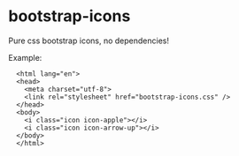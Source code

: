 # **bootstrap-icons**

Pure css bootstrap icons, no dependencies!

Example:

```
  <html lang="en">
  <head>
    <meta charset="utf-8">
    <link rel="stylesheet" href="bootstrap-icons.css" />
  </head>
  <body>
    <i class="icon icon-apple"></i>
    <i class="icon icon-arrow-up"></i>
  </body>
  </html>
  ```
  
<link rel="stylesheet" href="bootstrap-icons.css" />
<style>.icons{font-size: 2rem;}</style>
<div class="icons">
  <i class="icon icon-123"></i>      
  <i class="icon icon-activity"></i>      
  <i class="icon icon-alarm-fill"></i>      
  <i class="icon icon-alarm"></i>      
  <i class="icon icon-align-bottom"></i>      
  <i class="icon icon-align-center"></i>      
  <i class="icon icon-align-end"></i>      
  <i class="icon icon-align-middle"></i>      
  <i class="icon icon-align-start"></i>      
  <i class="icon icon-align-top"></i>      
  <i class="icon icon-alt"></i>      
  <i class="icon icon-app-indicator"></i>      
  <i class="icon icon-app"></i>      
  <i class="icon icon-apple"></i>      
  <i class="icon icon-archive-fill"></i>      
  <i class="icon icon-archive"></i>      
  <i class="icon icon-arrow-90deg-down"></i>      
  <i class="icon icon-arrow-90deg-left"></i>      
  <i class="icon icon-arrow-90deg-right"></i>      
  <i class="icon icon-arrow-90deg-up"></i>      
  <i class="icon icon-arrow-bar-down"></i>      
  <i class="icon icon-arrow-bar-left"></i>      
  <i class="icon icon-arrow-bar-right"></i>      
  <i class="icon icon-arrow-bar-up"></i>      
  <i class="icon icon-arrow-clockwise"></i>      
  <i class="icon icon-arrow-counterclockwise"></i>      
  <i class="icon icon-arrow-down-circle-fill"></i>      
  <i class="icon icon-arrow-down-circle"></i>      
  <i class="icon icon-arrow-down-left-circle-fill"></i>      
  <i class="icon icon-arrow-down-left-circle"></i>      
  <i class="icon icon-arrow-down-left-square-fill"></i>      
  <i class="icon icon-arrow-down-left-square"></i>      
  <i class="icon icon-arrow-down-left"></i>      
  <i class="icon icon-arrow-down-right-circle-fill"></i>      
  <i class="icon icon-arrow-down-right-circle"></i>      
  <i class="icon icon-arrow-down-right-square-fill"></i>      
  <i class="icon icon-arrow-down-right-square"></i>      
  <i class="icon icon-arrow-down-right"></i>      
  <i class="icon icon-arrow-down-short"></i>      
  <i class="icon icon-arrow-down-square-fill"></i>      
  <i class="icon icon-arrow-down-square"></i>      
  <i class="icon icon-arrow-down-up"></i>      
  <i class="icon icon-arrow-down"></i>      
  <i class="icon icon-arrow-left-circle-fill"></i>      
  <i class="icon icon-arrow-left-circle"></i>      
  <i class="icon icon-arrow-left-right"></i>      
  <i class="icon icon-arrow-left-short"></i>      
  <i class="icon icon-arrow-left-square-fill"></i>      
  <i class="icon icon-arrow-left-square"></i>      
  <i class="icon icon-arrow-left"></i>      
  <i class="icon icon-arrow-repeat"></i>      
  <i class="icon icon-arrow-return-left"></i>      
  <i class="icon icon-arrow-return-right"></i>      
  <i class="icon icon-arrow-right-circle-fill"></i>      
  <i class="icon icon-arrow-right-circle"></i>      
  <i class="icon icon-arrow-right-short"></i>      
  <i class="icon icon-arrow-right-square-fill"></i>      
  <i class="icon icon-arrow-right-square"></i>      
  <i class="icon icon-arrow-right"></i>      
  <i class="icon icon-arrow-through-heart-fill"></i>      
  <i class="icon icon-arrow-through-heart"></i>      
  <i class="icon icon-arrow-up-circle-fill"></i>      
  <i class="icon icon-arrow-up-circle"></i>      
  <i class="icon icon-arrow-up-left-circle-fill"></i>      
  <i class="icon icon-arrow-up-left-circle"></i>      
  <i class="icon icon-arrow-up-left-square-fill"></i>      
  <i class="icon icon-arrow-up-left-square"></i>      
  <i class="icon icon-arrow-up-left"></i>      
  <i class="icon icon-arrow-up-right-circle-fill"></i>      
  <i class="icon icon-arrow-up-right-circle"></i>      
  <i class="icon icon-arrow-up-right-square-fill"></i>      
  <i class="icon icon-arrow-up-right-square"></i>      
  <i class="icon icon-arrow-up-right"></i>      
  <i class="icon icon-arrow-up-short"></i>      
  <i class="icon icon-arrow-up-square-fill"></i>      
  <i class="icon icon-arrow-up-square"></i>      
  <i class="icon icon-arrow-up"></i>      
  <i class="icon icon-arrows-angle-contract"></i>      
  <i class="icon icon-arrows-angle-expand"></i>      
  <i class="icon icon-arrows-collapse"></i>      
  <i class="icon icon-arrows-expand"></i>      
  <i class="icon icon-arrows-fullscreen"></i>      
  <i class="icon icon-arrows-move"></i>      
  <i class="icon icon-aspect-ratio-fill"></i>      
  <i class="icon icon-aspect-ratio"></i>      
  <i class="icon icon-asterisk"></i>      
  <i class="icon icon-at"></i>      
  <i class="icon icon-award-fill"></i>      
  <i class="icon icon-award"></i>      
  <i class="icon icon-back"></i>      
  <i class="icon icon-backspace-fill"></i>      
  <i class="icon icon-backspace-reverse-fill"></i>      
  <i class="icon icon-backspace-reverse"></i>      
  <i class="icon icon-backspace"></i>      
  <i class="icon icon-badge-3d-fill"></i>      
  <i class="icon icon-badge-3d"></i>      
  <i class="icon icon-badge-4k-fill"></i>      
  <i class="icon icon-badge-4k"></i>      
  <i class="icon icon-badge-8k-fill"></i>      
  <i class="icon icon-badge-8k"></i>      
  <i class="icon icon-badge-ad-fill"></i>      
  <i class="icon icon-badge-ad"></i>      
  <i class="icon icon-badge-ar-fill"></i>      
  <i class="icon icon-badge-ar"></i>      
  <i class="icon icon-badge-cc-fill"></i>      
  <i class="icon icon-badge-cc"></i>      
  <i class="icon icon-badge-hd-fill"></i>      
  <i class="icon icon-badge-hd"></i>      
  <i class="icon icon-badge-sd-fill"></i>      
  <i class="icon icon-badge-sd"></i>      
  <i class="icon icon-badge-tm-fill"></i>      
  <i class="icon icon-badge-tm"></i>      
  <i class="icon icon-badge-vo-fill"></i>      
  <i class="icon icon-badge-vo"></i>      
  <i class="icon icon-badge-vr-fill"></i>      
  <i class="icon icon-badge-vr"></i>      
  <i class="icon icon-badge-wc-fill"></i>      
  <i class="icon icon-badge-wc"></i>      
  <i class="icon icon-bag-check-fill"></i>      
  <i class="icon icon-bag-check"></i>      
  <i class="icon icon-bag-dash-fill"></i>      
  <i class="icon icon-bag-dash"></i>      
  <i class="icon icon-bag-fill"></i>      
  <i class="icon icon-bag-heart-fill"></i>      
  <i class="icon icon-bag-heart"></i>      
  <i class="icon icon-bag-plus-fill"></i>      
  <i class="icon icon-bag-plus"></i>      
  <i class="icon icon-bag-x-fill"></i>      
  <i class="icon icon-bag-x"></i>      
  <i class="icon icon-bag"></i>      
  <i class="icon icon-balloon-fill"></i>      
  <i class="icon icon-balloon-heart-fill"></i>      
  <i class="icon icon-balloon-heart"></i>      
  <i class="icon icon-balloon"></i>      
  <i class="icon icon-bandaid-fill"></i>      
  <i class="icon icon-bandaid"></i>      
  <i class="icon icon-bank"></i>      
  <i class="icon icon-bank2"></i>      
  <i class="icon icon-bar-chart-fill"></i>      
  <i class="icon icon-bar-chart-line-fill"></i>      
  <i class="icon icon-bar-chart-line"></i>      
  <i class="icon icon-bar-chart-steps"></i>      
  <i class="icon icon-bar-chart"></i>      
  <i class="icon icon-basket-fill"></i>      
  <i class="icon icon-basket"></i>      
  <i class="icon icon-basket2-fill"></i>      
  <i class="icon icon-basket2"></i>      
  <i class="icon icon-basket3-fill"></i>      
  <i class="icon icon-basket3"></i>      
  <i class="icon icon-battery-charging"></i>      
  <i class="icon icon-battery-full"></i>      
  <i class="icon icon-battery-half"></i>      
  <i class="icon icon-battery"></i>      
  <i class="icon icon-behance"></i>      
  <i class="icon icon-bell-fill"></i>      
  <i class="icon icon-bell-slash-fill"></i>      
  <i class="icon icon-bell-slash"></i>      
  <i class="icon icon-bell"></i>      
  <i class="icon icon-bezier"></i>      
  <i class="icon icon-bezier2"></i>      
  <i class="icon icon-bicycle"></i>      
  <i class="icon icon-binoculars-fill"></i>      
  <i class="icon icon-binoculars"></i>      
  <i class="icon icon-blockquote-left"></i>      
  <i class="icon icon-blockquote-right"></i>      
  <i class="icon icon-bluetooth"></i>      
  <i class="icon icon-body-text"></i>      
  <i class="icon icon-book-fill"></i>      
  <i class="icon icon-book-half"></i>      
  <i class="icon icon-book"></i>      
  <i class="icon icon-bookmark-check-fill"></i>      
  <i class="icon icon-bookmark-check"></i>      
  <i class="icon icon-bookmark-dash-fill"></i>      
  <i class="icon icon-bookmark-dash"></i>      
  <i class="icon icon-bookmark-fill"></i>      
  <i class="icon icon-bookmark-heart-fill"></i>      
  <i class="icon icon-bookmark-heart"></i>      
  <i class="icon icon-bookmark-plus-fill"></i>      
  <i class="icon icon-bookmark-plus"></i>      
  <i class="icon icon-bookmark-star-fill"></i>      
  <i class="icon icon-bookmark-star"></i>      
  <i class="icon icon-bookmark-x-fill"></i>      
  <i class="icon icon-bookmark-x"></i>      
  <i class="icon icon-bookmark"></i>      
  <i class="icon icon-bookmarks-fill"></i>      
  <i class="icon icon-bookmarks"></i>      
  <i class="icon icon-bookshelf"></i>      
  <i class="icon icon-boombox-fill"></i>      
  <i class="icon icon-boombox"></i>      
  <i class="icon icon-bootstrap-fill"></i>      
  <i class="icon icon-bootstrap-reboot"></i>      
  <i class="icon icon-bootstrap"></i>      
  <i class="icon icon-border-all"></i>      
  <i class="icon icon-border-bottom"></i>      
  <i class="icon icon-border-center"></i>      
  <i class="icon icon-border-inner"></i>      
  <i class="icon icon-border-left"></i>      
  <i class="icon icon-border-middle"></i>      
  <i class="icon icon-border-outer"></i>      
  <i class="icon icon-border-right"></i>      
  <i class="icon icon-border-style"></i>      
  <i class="icon icon-border-top"></i>      
  <i class="icon icon-border-width"></i>      
  <i class="icon icon-border"></i>      
  <i class="icon icon-bounding-box-circles"></i>      
  <i class="icon icon-bounding-box"></i>      
  <i class="icon icon-box-arrow-down-left"></i>      
  <i class="icon icon-box-arrow-down-right"></i>      
  <i class="icon icon-box-arrow-down"></i>      
  <i class="icon icon-box-arrow-in-down-left"></i>      
  <i class="icon icon-box-arrow-in-down-right"></i>      
  <i class="icon icon-box-arrow-in-down"></i>      
  <i class="icon icon-box-arrow-in-left"></i>      
  <i class="icon icon-box-arrow-in-right"></i>      
  <i class="icon icon-box-arrow-in-up-left"></i>      
  <i class="icon icon-box-arrow-in-up-right"></i>      
  <i class="icon icon-box-arrow-in-up"></i>      
  <i class="icon icon-box-arrow-left"></i>      
  <i class="icon icon-box-arrow-right"></i>      
  <i class="icon icon-box-arrow-up-left"></i>      
  <i class="icon icon-box-arrow-up-right"></i>      
  <i class="icon icon-box-arrow-up"></i>      
  <i class="icon icon-box-seam"></i>      
  <i class="icon icon-box"></i>      
  <i class="icon icon-box2-fill"></i>      
  <i class="icon icon-box2-heart-fill"></i>      
  <i class="icon icon-box2-heart"></i>      
  <i class="icon icon-box2"></i>      
  <i class="icon icon-boxes"></i>      
  <i class="icon icon-braces-asterisk"></i>      
  <i class="icon icon-braces"></i>      
  <i class="icon icon-bricks"></i>      
  <i class="icon icon-briefcase-fill"></i>      
  <i class="icon icon-briefcase"></i>      
  <i class="icon icon-brightness-alt-high-fill"></i>      
  <i class="icon icon-brightness-alt-high"></i>      
  <i class="icon icon-brightness-alt-low-fill"></i>      
  <i class="icon icon-brightness-alt-low"></i>      
  <i class="icon icon-brightness-high-fill"></i>      
  <i class="icon icon-brightness-high"></i>      
  <i class="icon icon-brightness-low-fill"></i>      
  <i class="icon icon-brightness-low"></i>      
  <i class="icon icon-broadcast-pin"></i>      
  <i class="icon icon-broadcast"></i>      
  <i class="icon icon-brush-fill"></i>      
  <i class="icon icon-brush"></i>      
  <i class="icon icon-bucket-fill"></i>      
  <i class="icon icon-bucket"></i>      
  <i class="icon icon-bug-fill"></i>      
  <i class="icon icon-bug"></i>      
  <i class="icon icon-building"></i>      
  <i class="icon icon-bullseye"></i>      
  <i class="icon icon-calculator-fill"></i>      
  <i class="icon icon-calculator"></i>      
  <i class="icon icon-calendar-check-fill"></i>      
  <i class="icon icon-calendar-check"></i>      
  <i class="icon icon-calendar-date-fill"></i>      
  <i class="icon icon-calendar-date"></i>      
  <i class="icon icon-calendar-day-fill"></i>      
  <i class="icon icon-calendar-day"></i>      
  <i class="icon icon-calendar-event-fill"></i>      
  <i class="icon icon-calendar-event"></i>      
  <i class="icon icon-calendar-fill"></i>      
  <i class="icon icon-calendar-heart-fill"></i>      
  <i class="icon icon-calendar-heart"></i>      
  <i class="icon icon-calendar-minus-fill"></i>      
  <i class="icon icon-calendar-minus"></i>      
  <i class="icon icon-calendar-month-fill"></i>      
  <i class="icon icon-calendar-month"></i>      
  <i class="icon icon-calendar-plus-fill"></i>      
  <i class="icon icon-calendar-plus"></i>      
  <i class="icon icon-calendar-range-fill"></i>      
  <i class="icon icon-calendar-range"></i>      
  <i class="icon icon-calendar-week-fill"></i>      
  <i class="icon icon-calendar-week"></i>      
  <i class="icon icon-calendar-x-fill"></i>      
  <i class="icon icon-calendar-x"></i>      
  <i class="icon icon-calendar"></i>      
  <i class="icon icon-calendar2-check-fill"></i>      
  <i class="icon icon-calendar2-check"></i>      
  <i class="icon icon-calendar2-date-fill"></i>      
  <i class="icon icon-calendar2-date"></i>      
  <i class="icon icon-calendar2-day-fill"></i>      
  <i class="icon icon-calendar2-day"></i>      
  <i class="icon icon-calendar2-event-fill"></i>      
  <i class="icon icon-calendar2-event"></i>      
  <i class="icon icon-calendar2-fill"></i>      
  <i class="icon icon-calendar2-heart-fill"></i>      
  <i class="icon icon-calendar2-heart"></i>      
  <i class="icon icon-calendar2-minus-fill"></i>      
  <i class="icon icon-calendar2-minus"></i>      
  <i class="icon icon-calendar2-month-fill"></i>      
  <i class="icon icon-calendar2-month"></i>      
  <i class="icon icon-calendar2-plus-fill"></i>      
  <i class="icon icon-calendar2-plus"></i>      
  <i class="icon icon-calendar2-range-fill"></i>      
  <i class="icon icon-calendar2-range"></i>      
  <i class="icon icon-calendar2-week-fill"></i>      
  <i class="icon icon-calendar2-week"></i>      
  <i class="icon icon-calendar2-x-fill"></i>      
  <i class="icon icon-calendar2-x"></i>      
  <i class="icon icon-calendar2"></i>      
  <i class="icon icon-calendar3-event-fill"></i>      
  <i class="icon icon-calendar3-event"></i>      
  <i class="icon icon-calendar3-fill"></i>      
  <i class="icon icon-calendar3-range-fill"></i>      
  <i class="icon icon-calendar3-range"></i>      
  <i class="icon icon-calendar3-week-fill"></i>      
  <i class="icon icon-calendar3-week"></i>      
  <i class="icon icon-calendar3"></i>      
  <i class="icon icon-calendar4-event"></i>      
  <i class="icon icon-calendar4-range"></i>      
  <i class="icon icon-calendar4-week"></i>      
  <i class="icon icon-calendar4"></i>      
  <i class="icon icon-camera-fill"></i>      
  <i class="icon icon-camera-reels-fill"></i>      
  <i class="icon icon-camera-reels"></i>      
  <i class="icon icon-camera-video-fill"></i>      
  <i class="icon icon-camera-video-off-fill"></i>      
  <i class="icon icon-camera-video-off"></i>      
  <i class="icon icon-camera-video"></i>      
  <i class="icon icon-camera"></i>      
  <i class="icon icon-camera2"></i>      
  <i class="icon icon-capslock-fill"></i>      
  <i class="icon icon-capslock"></i>      
  <i class="icon icon-card-checklist"></i>      
  <i class="icon icon-card-heading"></i>      
  <i class="icon icon-card-image"></i>      
  <i class="icon icon-card-list"></i>      
  <i class="icon icon-card-text"></i>      
  <i class="icon icon-caret-down-fill"></i>      
  <i class="icon icon-caret-down-square-fill"></i>      
  <i class="icon icon-caret-down-square"></i>      
  <i class="icon icon-caret-down"></i>      
  <i class="icon icon-caret-left-fill"></i>      
  <i class="icon icon-caret-left-square-fill"></i>      
  <i class="icon icon-caret-left-square"></i>      
  <i class="icon icon-caret-left"></i>      
  <i class="icon icon-caret-right-fill"></i>      
  <i class="icon icon-caret-right-square-fill"></i>      
  <i class="icon icon-caret-right-square"></i>      
  <i class="icon icon-caret-right"></i>      
  <i class="icon icon-caret-up-fill"></i>      
  <i class="icon icon-caret-up-square-fill"></i>      
  <i class="icon icon-caret-up-square"></i>      
  <i class="icon icon-caret-up"></i>      
  <i class="icon icon-cart-check-fill"></i>      
  <i class="icon icon-cart-check"></i>      
  <i class="icon icon-cart-dash-fill"></i>      
  <i class="icon icon-cart-dash"></i>      
  <i class="icon icon-cart-fill"></i>      
  <i class="icon icon-cart-plus-fill"></i>      
  <i class="icon icon-cart-plus"></i>      
  <i class="icon icon-cart-x-fill"></i>      
  <i class="icon icon-cart-x"></i>      
  <i class="icon icon-cart"></i>      
  <i class="icon icon-cart2"></i>      
  <i class="icon icon-cart3"></i>      
  <i class="icon icon-cart4"></i>      
  <i class="icon icon-cash-coin"></i>      
  <i class="icon icon-cash-stack"></i>      
  <i class="icon icon-cash"></i>      
  <i class="icon icon-cast"></i>      
  <i class="icon icon-chat-dots-fill"></i>      
  <i class="icon icon-chat-dots"></i>      
  <i class="icon icon-chat-fill"></i>      
  <i class="icon icon-chat-heart-fill"></i>      
  <i class="icon icon-chat-heart"></i>      
  <i class="icon icon-chat-left-dots-fill"></i>      
  <i class="icon icon-chat-left-dots"></i>      
  <i class="icon icon-chat-left-fill"></i>      
  <i class="icon icon-chat-left-heart-fill"></i>      
  <i class="icon icon-chat-left-heart"></i>      
  <i class="icon icon-chat-left-quote-fill"></i>      
  <i class="icon icon-chat-left-quote"></i>      
  <i class="icon icon-chat-left-text-fill"></i>      
  <i class="icon icon-chat-left-text"></i>      
  <i class="icon icon-chat-left"></i>      
  <i class="icon icon-chat-quote-fill"></i>      
  <i class="icon icon-chat-quote"></i>      
  <i class="icon icon-chat-right-dots-fill"></i>      
  <i class="icon icon-chat-right-dots"></i>      
  <i class="icon icon-chat-right-fill"></i>      
  <i class="icon icon-chat-right-heart-fill"></i>      
  <i class="icon icon-chat-right-heart"></i>      
  <i class="icon icon-chat-right-quote-fill"></i>      
  <i class="icon icon-chat-right-quote"></i>      
  <i class="icon icon-chat-right-text-fill"></i>      
  <i class="icon icon-chat-right-text"></i>      
  <i class="icon icon-chat-right"></i>      
  <i class="icon icon-chat-square-dots-fill"></i>      
  <i class="icon icon-chat-square-dots"></i>      
  <i class="icon icon-chat-square-fill"></i>      
  <i class="icon icon-chat-square-heart-fill"></i>      
  <i class="icon icon-chat-square-heart"></i>      
  <i class="icon icon-chat-square-quote-fill"></i>      
  <i class="icon icon-chat-square-quote"></i>      
  <i class="icon icon-chat-square-text-fill"></i>      
  <i class="icon icon-chat-square-text"></i>      
  <i class="icon icon-chat-square"></i>      
  <i class="icon icon-chat-text-fill"></i>      
  <i class="icon icon-chat-text"></i>      
  <i class="icon icon-chat"></i>      
  <i class="icon icon-check-all"></i>      
  <i class="icon icon-check-circle-fill"></i>      
  <i class="icon icon-check-circle"></i>      
  <i class="icon icon-check-lg"></i>      
  <i class="icon icon-check-square-fill"></i>      
  <i class="icon icon-check-square"></i>      
  <i class="icon icon-check"></i>      
  <i class="icon icon-check2-all"></i>      
  <i class="icon icon-check2-circle"></i>      
  <i class="icon icon-check2-square"></i>      
  <i class="icon icon-check2"></i>      
  <i class="icon icon-chevron-bar-contract"></i>      
  <i class="icon icon-chevron-bar-down"></i>      
  <i class="icon icon-chevron-bar-expand"></i>      
  <i class="icon icon-chevron-bar-left"></i>      
  <i class="icon icon-chevron-bar-right"></i>      
  <i class="icon icon-chevron-bar-up"></i>      
  <i class="icon icon-chevron-compact-down"></i>      
  <i class="icon icon-chevron-compact-left"></i>      
  <i class="icon icon-chevron-compact-right"></i>      
  <i class="icon icon-chevron-compact-up"></i>      
  <i class="icon icon-chevron-contract"></i>      
  <i class="icon icon-chevron-double-down"></i>      
  <i class="icon icon-chevron-double-left"></i>      
  <i class="icon icon-chevron-double-right"></i>      
  <i class="icon icon-chevron-double-up"></i>      
  <i class="icon icon-chevron-down"></i>      
  <i class="icon icon-chevron-expand"></i>      
  <i class="icon icon-chevron-left"></i>      
  <i class="icon icon-chevron-right"></i>      
  <i class="icon icon-chevron-up"></i>      
  <i class="icon icon-circle-fill"></i>      
  <i class="icon icon-circle-half"></i>      
  <i class="icon icon-circle-square"></i>      
  <i class="icon icon-circle"></i>      
  <i class="icon icon-clipboard-check-fill"></i>      
  <i class="icon icon-clipboard-check"></i>      
  <i class="icon icon-clipboard-data-fill"></i>      
  <i class="icon icon-clipboard-data"></i>      
  <i class="icon icon-clipboard-fill"></i>      
  <i class="icon icon-clipboard-heart-fill"></i>      
  <i class="icon icon-clipboard-heart"></i>      
  <i class="icon icon-clipboard-minus-fill"></i>      
  <i class="icon icon-clipboard-minus"></i>      
  <i class="icon icon-clipboard-plus-fill"></i>      
  <i class="icon icon-clipboard-plus"></i>      
  <i class="icon icon-clipboard-pulse"></i>      
  <i class="icon icon-clipboard-x-fill"></i>      
  <i class="icon icon-clipboard-x"></i>      
  <i class="icon icon-clipboard"></i>      
  <i class="icon icon-clipboard2-check-fill"></i>      
  <i class="icon icon-clipboard2-check"></i>      
  <i class="icon icon-clipboard2-data-fill"></i>      
  <i class="icon icon-clipboard2-data"></i>      
  <i class="icon icon-clipboard2-fill"></i>      
  <i class="icon icon-clipboard2-heart-fill"></i>      
  <i class="icon icon-clipboard2-heart"></i>      
  <i class="icon icon-clipboard2-minus-fill"></i>      
  <i class="icon icon-clipboard2-minus"></i>      
  <i class="icon icon-clipboard2-plus-fill"></i>      
  <i class="icon icon-clipboard2-plus"></i>      
  <i class="icon icon-clipboard2-pulse-fill"></i>      
  <i class="icon icon-clipboard2-pulse"></i>      
  <i class="icon icon-clipboard2-x-fill"></i>      
  <i class="icon icon-clipboard2-x"></i>      
  <i class="icon icon-clipboard2"></i>      
  <i class="icon icon-clock-fill"></i>      
  <i class="icon icon-clock-history"></i>      
  <i class="icon icon-clock"></i>      
  <i class="icon icon-cloud-arrow-down-fill"></i>      
  <i class="icon icon-cloud-arrow-down"></i>      
  <i class="icon icon-cloud-arrow-up-fill"></i>      
  <i class="icon icon-cloud-arrow-up"></i>      
  <i class="icon icon-cloud-check-fill"></i>      
  <i class="icon icon-cloud-check"></i>      
  <i class="icon icon-cloud-download-fill"></i>      
  <i class="icon icon-cloud-download"></i>      
  <i class="icon icon-cloud-drizzle-fill"></i>      
  <i class="icon icon-cloud-drizzle"></i>      
  <i class="icon icon-cloud-fill"></i>      
  <i class="icon icon-cloud-fog-fill"></i>      
  <i class="icon icon-cloud-fog"></i>      
  <i class="icon icon-cloud-fog2-fill"></i>      
  <i class="icon icon-cloud-fog2"></i>      
  <i class="icon icon-cloud-hail-fill"></i>      
  <i class="icon icon-cloud-hail"></i>      
  <i class="icon icon-cloud-haze-fill"></i>      
  <i class="icon icon-cloud-haze"></i>      
  <i class="icon icon-cloud-haze2-fill"></i>      
  <i class="icon icon-cloud-haze2"></i>      
  <i class="icon icon-cloud-lightning-fill"></i>      
  <i class="icon icon-cloud-lightning-rain-fill"></i>      
  <i class="icon icon-cloud-lightning-rain"></i>      
  <i class="icon icon-cloud-lightning"></i>      
  <i class="icon icon-cloud-minus-fill"></i>      
  <i class="icon icon-cloud-minus"></i>      
  <i class="icon icon-cloud-moon-fill"></i>      
  <i class="icon icon-cloud-moon"></i>      
  <i class="icon icon-cloud-plus-fill"></i>      
  <i class="icon icon-cloud-plus"></i>      
  <i class="icon icon-cloud-rain-fill"></i>      
  <i class="icon icon-cloud-rain-heavy-fill"></i>      
  <i class="icon icon-cloud-rain-heavy"></i>      
  <i class="icon icon-cloud-rain"></i>      
  <i class="icon icon-cloud-slash-fill"></i>      
  <i class="icon icon-cloud-slash"></i>      
  <i class="icon icon-cloud-sleet-fill"></i>      
  <i class="icon icon-cloud-sleet"></i>      
  <i class="icon icon-cloud-snow-fill"></i>      
  <i class="icon icon-cloud-snow"></i>      
  <i class="icon icon-cloud-sun-fill"></i>      
  <i class="icon icon-cloud-sun"></i>      
  <i class="icon icon-cloud-upload-fill"></i>      
  <i class="icon icon-cloud-upload"></i>      
  <i class="icon icon-cloud"></i>      
  <i class="icon icon-clouds-fill"></i>      
  <i class="icon icon-clouds"></i>      
  <i class="icon icon-cloudy-fill"></i>      
  <i class="icon icon-cloudy"></i>      
  <i class="icon icon-code-slash"></i>      
  <i class="icon icon-code-square"></i>      
  <i class="icon icon-code"></i>      
  <i class="icon icon-coin"></i>      
  <i class="icon icon-collection-fill"></i>      
  <i class="icon icon-collection-play-fill"></i>      
  <i class="icon icon-collection-play"></i>      
  <i class="icon icon-collection"></i>      
  <i class="icon icon-columns-gap"></i>      
  <i class="icon icon-columns"></i>      
  <i class="icon icon-command"></i>      
  <i class="icon icon-compass-fill"></i>      
  <i class="icon icon-compass"></i>      
  <i class="icon icon-cone-striped"></i>      
  <i class="icon icon-cone"></i>      
  <i class="icon icon-controller"></i>      
  <i class="icon icon-cpu-fill"></i>      
  <i class="icon icon-cpu"></i>      
  <i class="icon icon-credit-card-2-back-fill"></i>      
  <i class="icon icon-credit-card-2-back"></i>      
  <i class="icon icon-credit-card-2-front-fill"></i>      
  <i class="icon icon-credit-card-2-front"></i>      
  <i class="icon icon-credit-card-fill"></i>      
  <i class="icon icon-credit-card"></i>      
  <i class="icon icon-crop"></i>      
  <i class="icon icon-cup-fill"></i>      
  <i class="icon icon-cup-straw"></i>      
  <i class="icon icon-cup"></i>      
  <i class="icon icon-currency-bitcoin"></i>      
  <i class="icon icon-currency-dollar"></i>      
  <i class="icon icon-currency-euro"></i>      
  <i class="icon icon-currency-exchange"></i>      
  <i class="icon icon-currency-pound"></i>      
  <i class="icon icon-currency-yen"></i>      
  <i class="icon icon-cursor-fill"></i>      
  <i class="icon icon-cursor-text"></i>      
  <i class="icon icon-cursor"></i>      
  <i class="icon icon-dash-circle-dotted"></i>      
  <i class="icon icon-dash-circle-fill"></i>      
  <i class="icon icon-dash-circle"></i>      
  <i class="icon icon-dash-lg"></i>      
  <i class="icon icon-dash-square-dotted"></i>      
  <i class="icon icon-dash-square-fill"></i>      
  <i class="icon icon-dash-square"></i>      
  <i class="icon icon-dash"></i>      
  <i class="icon icon-device-hdd-fill"></i>      
  <i class="icon icon-device-hdd"></i>      
  <i class="icon icon-device-ssd-fill"></i>      
  <i class="icon icon-device-ssd"></i>      
  <i class="icon icon-diagram-2-fill"></i>      
  <i class="icon icon-diagram-2"></i>      
  <i class="icon icon-diagram-3-fill"></i>      
  <i class="icon icon-diagram-3"></i>      
  <i class="icon icon-diamond-fill"></i>      
  <i class="icon icon-diamond-half"></i>      
  <i class="icon icon-diamond"></i>      
  <i class="icon icon-dice-1-fill"></i>      
  <i class="icon icon-dice-1"></i>      
  <i class="icon icon-dice-2-fill"></i>      
  <i class="icon icon-dice-2"></i>      
  <i class="icon icon-dice-3-fill"></i>      
  <i class="icon icon-dice-3"></i>      
  <i class="icon icon-dice-4-fill"></i>      
  <i class="icon icon-dice-4"></i>      
  <i class="icon icon-dice-5-fill"></i>      
  <i class="icon icon-dice-5"></i>      
  <i class="icon icon-dice-6-fill"></i>      
  <i class="icon icon-dice-6"></i>      
  <i class="icon icon-disc-fill"></i>      
  <i class="icon icon-disc"></i>      
  <i class="icon icon-discord"></i>      
  <i class="icon icon-display-fill"></i>      
  <i class="icon icon-display"></i>      
  <i class="icon icon-displayport-fill"></i>      
  <i class="icon icon-displayport"></i>      
  <i class="icon icon-distribute-horizontal"></i>      
  <i class="icon icon-distribute-vertical"></i>      
  <i class="icon icon-door-closed-fill"></i>      
  <i class="icon icon-door-closed"></i>      
  <i class="icon icon-door-open-fill"></i>      
  <i class="icon icon-door-open"></i>      
  <i class="icon icon-dot"></i>      
  <i class="icon icon-download"></i>      
  <i class="icon icon-dpad-fill"></i>      
  <i class="icon icon-dpad"></i>      
  <i class="icon icon-dribbble"></i>      
  <i class="icon icon-droplet-fill"></i>      
  <i class="icon icon-droplet-half"></i>      
  <i class="icon icon-droplet"></i>      
  <i class="icon icon-ear-fill"></i>      
  <i class="icon icon-ear"></i>      
  <i class="icon icon-earbuds"></i>      
  <i class="icon icon-easel-fill"></i>      
  <i class="icon icon-easel"></i>      
  <i class="icon icon-easel2-fill"></i>      
  <i class="icon icon-easel2"></i>      
  <i class="icon icon-easel3-fill"></i>      
  <i class="icon icon-easel3"></i>      
  <i class="icon icon-egg-fill"></i>      
  <i class="icon icon-egg-fried"></i>      
  <i class="icon icon-egg"></i>      
  <i class="icon icon-eject-fill"></i>      
  <i class="icon icon-eject"></i>      
  <i class="icon icon-emoji-angry-fill"></i>      
  <i class="icon icon-emoji-angry"></i>      
  <i class="icon icon-emoji-dizzy-fill"></i>      
  <i class="icon icon-emoji-dizzy"></i>      
  <i class="icon icon-emoji-expressionless-fill"></i>      
  <i class="icon icon-emoji-expressionless"></i>      
  <i class="icon icon-emoji-frown-fill"></i>      
  <i class="icon icon-emoji-frown"></i>      
  <i class="icon icon-emoji-heart-eyes-fill"></i>      
  <i class="icon icon-emoji-heart-eyes"></i>      
  <i class="icon icon-emoji-kiss-fill"></i>      
  <i class="icon icon-emoji-kiss"></i>      
  <i class="icon icon-emoji-laughing-fill"></i>      
  <i class="icon icon-emoji-laughing"></i>      
  <i class="icon icon-emoji-neutral-fill"></i>      
  <i class="icon icon-emoji-neutral"></i>      
  <i class="icon icon-emoji-smile-fill"></i>      
  <i class="icon icon-emoji-smile-upside-down-fill"></i>      
  <i class="icon icon-emoji-smile-upside-down"></i>      
  <i class="icon icon-emoji-smile"></i>      
  <i class="icon icon-emoji-sunglasses-fill"></i>      
  <i class="icon icon-emoji-sunglasses"></i>      
  <i class="icon icon-emoji-wink-fill"></i>      
  <i class="icon icon-emoji-wink"></i>      
  <i class="icon icon-envelope-check-fill"></i>      
  <i class="icon icon-envelope-check"></i>      
  <i class="icon icon-envelope-dash-fill"></i>      
  <i class="icon icon-envelope-dash"></i>      
  <i class="icon icon-envelope-exclamation-fill"></i>      
  <i class="icon icon-envelope-exclamation"></i>      
  <i class="icon icon-envelope-fill"></i>      
  <i class="icon icon-envelope-heart-fill"></i>      
  <i class="icon icon-envelope-heart"></i>      
  <i class="icon icon-envelope-open-fill"></i>      
  <i class="icon icon-envelope-open-heart-fill"></i>      
  <i class="icon icon-envelope-open-heart"></i>      
  <i class="icon icon-envelope-open"></i>      
  <i class="icon icon-envelope-paper-fill"></i>      
  <i class="icon icon-envelope-paper-heart-fill"></i>      
  <i class="icon icon-envelope-paper-heart"></i>      
  <i class="icon icon-envelope-paper"></i>      
  <i class="icon icon-envelope-plus-fill"></i>      
  <i class="icon icon-envelope-plus"></i>      
  <i class="icon icon-envelope-slash-fill"></i>      
  <i class="icon icon-envelope-slash"></i>      
  <i class="icon icon-envelope-x-fill"></i>      
  <i class="icon icon-envelope-x"></i>      
  <i class="icon icon-envelope"></i>      
  <i class="icon icon-eraser-fill"></i>      
  <i class="icon icon-eraser"></i>      
  <i class="icon icon-ethernet"></i>      
  <i class="icon icon-exclamation-circle-fill"></i>      
  <i class="icon icon-exclamation-circle"></i>      
  <i class="icon icon-exclamation-diamond-fill"></i>      
  <i class="icon icon-exclamation-diamond"></i>      
  <i class="icon icon-exclamation-lg"></i>      
  <i class="icon icon-exclamation-octagon-fill"></i>      
  <i class="icon icon-exclamation-octagon"></i>      
  <i class="icon icon-exclamation-square-fill"></i>      
  <i class="icon icon-exclamation-square"></i>      
  <i class="icon icon-exclamation-triangle-fill"></i>      
  <i class="icon icon-exclamation-triangle"></i>      
  <i class="icon icon-exclamation"></i>      
  <i class="icon icon-exclude"></i>      
  <i class="icon icon-explicit-fill"></i>      
  <i class="icon icon-explicit"></i>      
  <i class="icon icon-eye-fill"></i>      
  <i class="icon icon-eye-slash-fill"></i>      
  <i class="icon icon-eye-slash"></i>      
  <i class="icon icon-eye"></i>      
  <i class="icon icon-eyedropper"></i>      
  <i class="icon icon-eyeglasses"></i>      
  <i class="icon icon-facebook"></i>      
  <i class="icon icon-fan"></i>      
  <i class="icon icon-file-arrow-down-fill"></i>      
  <i class="icon icon-file-arrow-down"></i>      
  <i class="icon icon-file-arrow-up-fill"></i>      
  <i class="icon icon-file-arrow-up"></i>      
  <i class="icon icon-file-bar-graph-fill"></i>      
  <i class="icon icon-file-bar-graph"></i>      
  <i class="icon icon-file-binary-fill"></i>      
  <i class="icon icon-file-binary"></i>      
  <i class="icon icon-file-break-fill"></i>      
  <i class="icon icon-file-break"></i>      
  <i class="icon icon-file-check-fill"></i>      
  <i class="icon icon-file-check"></i>      
  <i class="icon icon-file-code-fill"></i>      
  <i class="icon icon-file-code"></i>      
  <i class="icon icon-file-diff-fill"></i>      
  <i class="icon icon-file-diff"></i>      
  <i class="icon icon-file-earmark-arrow-down-fill"></i>      
  <i class="icon icon-file-earmark-arrow-down"></i>      
  <i class="icon icon-file-earmark-arrow-up-fill"></i>      
  <i class="icon icon-file-earmark-arrow-up"></i>      
  <i class="icon icon-file-earmark-bar-graph-fill"></i>      
  <i class="icon icon-file-earmark-bar-graph"></i>      
  <i class="icon icon-file-earmark-binary-fill"></i>      
  <i class="icon icon-file-earmark-binary"></i>      
  <i class="icon icon-file-earmark-break-fill"></i>      
  <i class="icon icon-file-earmark-break"></i>      
  <i class="icon icon-file-earmark-check-fill"></i>      
  <i class="icon icon-file-earmark-check"></i>      
  <i class="icon icon-file-earmark-code-fill"></i>      
  <i class="icon icon-file-earmark-code"></i>      
  <i class="icon icon-file-earmark-diff-fill"></i>      
  <i class="icon icon-file-earmark-diff"></i>      
  <i class="icon icon-file-earmark-easel-fill"></i>      
  <i class="icon icon-file-earmark-easel"></i>      
  <i class="icon icon-file-earmark-excel-fill"></i>      
  <i class="icon icon-file-earmark-excel"></i>      
  <i class="icon icon-file-earmark-fill"></i>      
  <i class="icon icon-file-earmark-font-fill"></i>      
  <i class="icon icon-file-earmark-font"></i>      
  <i class="icon icon-file-earmark-image-fill"></i>      
  <i class="icon icon-file-earmark-image"></i>      
  <i class="icon icon-file-earmark-lock-fill"></i>      
  <i class="icon icon-file-earmark-lock"></i>      
  <i class="icon icon-file-earmark-lock2-fill"></i>      
  <i class="icon icon-file-earmark-lock2"></i>      
  <i class="icon icon-file-earmark-medical-fill"></i>      
  <i class="icon icon-file-earmark-medical"></i>      
  <i class="icon icon-file-earmark-minus-fill"></i>      
  <i class="icon icon-file-earmark-minus"></i>      
  <i class="icon icon-file-earmark-music-fill"></i>      
  <i class="icon icon-file-earmark-music"></i>      
  <i class="icon icon-file-earmark-pdf-fill"></i>      
  <i class="icon icon-file-earmark-pdf"></i>      
  <i class="icon icon-file-earmark-person-fill"></i>      
  <i class="icon icon-file-earmark-person"></i>      
  <i class="icon icon-file-earmark-play-fill"></i>      
  <i class="icon icon-file-earmark-play"></i>      
  <i class="icon icon-file-earmark-plus-fill"></i>      
  <i class="icon icon-file-earmark-plus"></i>      
  <i class="icon icon-file-earmark-post-fill"></i>      
  <i class="icon icon-file-earmark-post"></i>      
  <i class="icon icon-file-earmark-ppt-fill"></i>      
  <i class="icon icon-file-earmark-ppt"></i>      
  <i class="icon icon-file-earmark-richtext-fill"></i>      
  <i class="icon icon-file-earmark-richtext"></i>      
  <i class="icon icon-file-earmark-ruled-fill"></i>      
  <i class="icon icon-file-earmark-ruled"></i>      
  <i class="icon icon-file-earmark-slides-fill"></i>      
  <i class="icon icon-file-earmark-slides"></i>      
  <i class="icon icon-file-earmark-spreadsheet-fill"></i>      
  <i class="icon icon-file-earmark-spreadsheet"></i>      
  <i class="icon icon-file-earmark-text-fill"></i>      
  <i class="icon icon-file-earmark-text"></i>      
  <i class="icon icon-file-earmark-word-fill"></i>      
  <i class="icon icon-file-earmark-word"></i>      
  <i class="icon icon-file-earmark-x-fill"></i>      
  <i class="icon icon-file-earmark-x"></i>      
  <i class="icon icon-file-earmark-zip-fill"></i>      
  <i class="icon icon-file-earmark-zip"></i>      
  <i class="icon icon-file-earmark"></i>      
  <i class="icon icon-file-easel-fill"></i>      
  <i class="icon icon-file-easel"></i>      
  <i class="icon icon-file-excel-fill"></i>      
  <i class="icon icon-file-excel"></i>      
  <i class="icon icon-file-fill"></i>      
  <i class="icon icon-file-font-fill"></i>      
  <i class="icon icon-file-font"></i>      
  <i class="icon icon-file-image-fill"></i>      
  <i class="icon icon-file-image"></i>      
  <i class="icon icon-file-lock-fill"></i>      
  <i class="icon icon-file-lock"></i>      
  <i class="icon icon-file-lock2-fill"></i>      
  <i class="icon icon-file-lock2"></i>      
  <i class="icon icon-file-medical-fill"></i>      
  <i class="icon icon-file-medical"></i>      
  <i class="icon icon-file-minus-fill"></i>      
  <i class="icon icon-file-minus"></i>      
  <i class="icon icon-file-music-fill"></i>      
  <i class="icon icon-file-music"></i>      
  <i class="icon icon-file-pdf-fill"></i>      
  <i class="icon icon-file-pdf"></i>      
  <i class="icon icon-file-person-fill"></i>      
  <i class="icon icon-file-person"></i>      
  <i class="icon icon-file-play-fill"></i>      
  <i class="icon icon-file-play"></i>      
  <i class="icon icon-file-plus-fill"></i>      
  <i class="icon icon-file-plus"></i>      
  <i class="icon icon-file-post-fill"></i>      
  <i class="icon icon-file-post"></i>      
  <i class="icon icon-file-ppt-fill"></i>      
  <i class="icon icon-file-ppt"></i>      
  <i class="icon icon-file-richtext-fill"></i>      
  <i class="icon icon-file-richtext"></i>      
  <i class="icon icon-file-ruled-fill"></i>      
  <i class="icon icon-file-ruled"></i>      
  <i class="icon icon-file-slides-fill"></i>      
  <i class="icon icon-file-slides"></i>      
  <i class="icon icon-file-spreadsheet-fill"></i>      
  <i class="icon icon-file-spreadsheet"></i>      
  <i class="icon icon-file-text-fill"></i>      
  <i class="icon icon-file-text"></i>      
  <i class="icon icon-file-word-fill"></i>      
  <i class="icon icon-file-word"></i>      
  <i class="icon icon-file-x-fill"></i>      
  <i class="icon icon-file-x"></i>      
  <i class="icon icon-file-zip-fill"></i>      
  <i class="icon icon-file-zip"></i>      
  <i class="icon icon-file"></i>      
  <i class="icon icon-files-alt"></i>      
  <i class="icon icon-files"></i>      
  <i class="icon icon-filetype-aac"></i>      
  <i class="icon icon-filetype-ai"></i>      
  <i class="icon icon-filetype-bmp"></i>      
  <i class="icon icon-filetype-cs"></i>      
  <i class="icon icon-filetype-css"></i>      
  <i class="icon icon-filetype-csv"></i>      
  <i class="icon icon-filetype-doc"></i>      
  <i class="icon icon-filetype-docx"></i>      
  <i class="icon icon-filetype-exe"></i>      
  <i class="icon icon-filetype-gif"></i>      
  <i class="icon icon-filetype-heic"></i>      
  <i class="icon icon-filetype-html"></i>      
  <i class="icon icon-filetype-java"></i>      
  <i class="icon icon-filetype-jpg"></i>      
  <i class="icon icon-filetype-js"></i>      
  <i class="icon icon-filetype-json"></i>      
  <i class="icon icon-filetype-jsx"></i>      
  <i class="icon icon-filetype-key"></i>      
  <i class="icon icon-filetype-m4p"></i>      
  <i class="icon icon-filetype-md"></i>      
  <i class="icon icon-filetype-mdx"></i>      
  <i class="icon icon-filetype-mov"></i>      
  <i class="icon icon-filetype-mp3"></i>      
  <i class="icon icon-filetype-mp4"></i>      
  <i class="icon icon-filetype-otf"></i>      
  <i class="icon icon-filetype-pdf"></i>      
  <i class="icon icon-filetype-php"></i>      
  <i class="icon icon-filetype-png"></i>      
  <i class="icon icon-filetype-ppt"></i>      
  <i class="icon icon-filetype-pptx"></i>      
  <i class="icon icon-filetype-psd"></i>      
  <i class="icon icon-filetype-py"></i>      
  <i class="icon icon-filetype-raw"></i>      
  <i class="icon icon-filetype-rb"></i>      
  <i class="icon icon-filetype-sass"></i>      
  <i class="icon icon-filetype-scss"></i>      
  <i class="icon icon-filetype-sh"></i>      
  <i class="icon icon-filetype-svg"></i>      
  <i class="icon icon-filetype-tiff"></i>      
  <i class="icon icon-filetype-tsx"></i>      
  <i class="icon icon-filetype-ttf"></i>      
  <i class="icon icon-filetype-txt"></i>      
  <i class="icon icon-filetype-wav"></i>      
  <i class="icon icon-filetype-woff"></i>      
  <i class="icon icon-filetype-xls"></i>      
  <i class="icon icon-filetype-xlsx"></i>      
  <i class="icon icon-filetype-xml"></i>      
  <i class="icon icon-filetype-yml"></i>      
  <i class="icon icon-film"></i>      
  <i class="icon icon-filter-circle-fill"></i>      
  <i class="icon icon-filter-circle"></i>      
  <i class="icon icon-filter-left"></i>      
  <i class="icon icon-filter-right"></i>      
  <i class="icon icon-filter-square-fill"></i>      
  <i class="icon icon-filter-square"></i>      
  <i class="icon icon-filter"></i>      
  <i class="icon icon-fingerprint"></i>      
  <i class="icon icon-flag-fill"></i>      
  <i class="icon icon-flag"></i>      
  <i class="icon icon-flower1"></i>      
  <i class="icon icon-flower2"></i>      
  <i class="icon icon-flower3"></i>      
  <i class="icon icon-folder-check"></i>      
  <i class="icon icon-folder-fill"></i>      
  <i class="icon icon-folder-minus"></i>      
  <i class="icon icon-folder-plus"></i>      
  <i class="icon icon-folder-symlink-fill"></i>      
  <i class="icon icon-folder-symlink"></i>      
  <i class="icon icon-folder-x"></i>      
  <i class="icon icon-folder"></i>      
  <i class="icon icon-folder2-open"></i>      
  <i class="icon icon-folder2"></i>      
  <i class="icon icon-fonts"></i>      
  <i class="icon icon-forward-fill"></i>      
  <i class="icon icon-forward"></i>      
  <i class="icon icon-front"></i>      
  <i class="icon icon-fullscreen-exit"></i>      
  <i class="icon icon-fullscreen"></i>      
  <i class="icon icon-funnel-fill"></i>      
  <i class="icon icon-funnel"></i>      
  <i class="icon icon-gear-fill"></i>      
  <i class="icon icon-gear-wide-connected"></i>      
  <i class="icon icon-gear-wide"></i>      
  <i class="icon icon-gear"></i>      
  <i class="icon icon-gem"></i>      
  <i class="icon icon-gender-ambiguous"></i>      
  <i class="icon icon-gender-female"></i>      
  <i class="icon icon-gender-male"></i>      
  <i class="icon icon-gender-trans"></i>      
  <i class="icon icon-geo-alt-fill"></i>      
  <i class="icon icon-geo-alt"></i>      
  <i class="icon icon-geo-fill"></i>      
  <i class="icon icon-geo"></i>      
  <i class="icon icon-gift-fill"></i>      
  <i class="icon icon-gift"></i>      
  <i class="icon icon-git"></i>      
  <i class="icon icon-github"></i>      
  <i class="icon icon-globe"></i>      
  <i class="icon icon-globe2"></i>      
  <i class="icon icon-google"></i>      
  <i class="icon icon-gpu-card"></i>      
  <i class="icon icon-graph-down-arrow"></i>      
  <i class="icon icon-graph-down"></i>      
  <i class="icon icon-graph-up-arrow"></i>      
  <i class="icon icon-graph-up"></i>      
  <i class="icon icon-grid-1x2-fill"></i>      
  <i class="icon icon-grid-1x2"></i>      
  <i class="icon icon-grid-3x2-gap-fill"></i>      
  <i class="icon icon-grid-3x2-gap"></i>      
  <i class="icon icon-grid-3x2"></i>      
  <i class="icon icon-grid-3x3-gap-fill"></i>      
  <i class="icon icon-grid-3x3-gap"></i>      
  <i class="icon icon-grid-3x3"></i>      
  <i class="icon icon-grid-fill"></i>      
  <i class="icon icon-grid"></i>      
  <i class="icon icon-grip-horizontal"></i>      
  <i class="icon icon-grip-vertical"></i>      
  <i class="icon icon-hammer"></i>      
  <i class="icon icon-hand-index-fill"></i>      
  <i class="icon icon-hand-index-thumb-fill"></i>      
  <i class="icon icon-hand-index-thumb"></i>      
  <i class="icon icon-hand-index"></i>      
  <i class="icon icon-hand-thumbs-down-fill"></i>      
  <i class="icon icon-hand-thumbs-down"></i>      
  <i class="icon icon-hand-thumbs-up-fill"></i>      
  <i class="icon icon-hand-thumbs-up"></i>      
  <i class="icon icon-handbag-fill"></i>      
  <i class="icon icon-handbag"></i>      
  <i class="icon icon-hash"></i>      
  <i class="icon icon-hdd-fill"></i>      
  <i class="icon icon-hdd-network-fill"></i>      
  <i class="icon icon-hdd-network"></i>      
  <i class="icon icon-hdd-rack-fill"></i>      
  <i class="icon icon-hdd-rack"></i>      
  <i class="icon icon-hdd-stack-fill"></i>      
  <i class="icon icon-hdd-stack"></i>      
  <i class="icon icon-hdd"></i>      
  <i class="icon icon-hdmi-fill"></i>      
  <i class="icon icon-hdmi"></i>      
  <i class="icon icon-headphones"></i>      
  <i class="icon icon-headset-vr"></i>      
  <i class="icon icon-headset"></i>      
  <i class="icon icon-heart-arrow"></i>      
  <i class="icon icon-heart-fill"></i>      
  <i class="icon icon-heart-half"></i>      
  <i class="icon icon-heart-pulse-fill"></i>      
  <i class="icon icon-heart-pulse"></i>      
  <i class="icon icon-heart"></i>      
  <i class="icon icon-heartbreak-fill"></i>      
  <i class="icon icon-heartbreak"></i>      
  <i class="icon icon-hearts"></i>      
  <i class="icon icon-heptagon-fill"></i>      
  <i class="icon icon-heptagon-half"></i>      
  <i class="icon icon-heptagon"></i>      
  <i class="icon icon-hexagon-fill"></i>      
  <i class="icon icon-hexagon-half"></i>      
  <i class="icon icon-hexagon"></i>      
  <i class="icon icon-hospital-fill"></i>      
  <i class="icon icon-hospital"></i>      
  <i class="icon icon-hourglass-bottom"></i>      
  <i class="icon icon-hourglass-split"></i>      
  <i class="icon icon-hourglass-top"></i>      
  <i class="icon icon-hourglass"></i>      
  <i class="icon icon-house-door-fill"></i>      
  <i class="icon icon-house-door"></i>      
  <i class="icon icon-house-fill"></i>      
  <i class="icon icon-house-heart-fill"></i>      
  <i class="icon icon-house-heart"></i>      
  <i class="icon icon-house"></i>      
  <i class="icon icon-hr"></i>      
  <i class="icon icon-hurricane"></i>      
  <i class="icon icon-hypnotize"></i>      
  <i class="icon icon-image-alt"></i>      
  <i class="icon icon-image-fill"></i>      
  <i class="icon icon-image"></i>      
  <i class="icon icon-images"></i>      
  <i class="icon icon-inbox-fill"></i>      
  <i class="icon icon-inbox"></i>      
  <i class="icon icon-inboxes-fill"></i>      
  <i class="icon icon-inboxes"></i>      
  <i class="icon icon-incognito"></i>      
  <i class="icon icon-infinity"></i>      
  <i class="icon icon-info-circle-fill"></i>      
  <i class="icon icon-info-circle"></i>      
  <i class="icon icon-info-lg"></i>      
  <i class="icon icon-info-square-fill"></i>      
  <i class="icon icon-info-square"></i>      
  <i class="icon icon-info"></i>      
  <i class="icon icon-input-cursor-text"></i>      
  <i class="icon icon-input-cursor"></i>      
  <i class="icon icon-instagram"></i>      
  <i class="icon icon-intersect"></i>      
  <i class="icon icon-journal-album"></i>      
  <i class="icon icon-journal-arrow-down"></i>      
  <i class="icon icon-journal-arrow-up"></i>      
  <i class="icon icon-journal-bookmark-fill"></i>      
  <i class="icon icon-journal-bookmark"></i>      
  <i class="icon icon-journal-check"></i>      
  <i class="icon icon-journal-code"></i>      
  <i class="icon icon-journal-medical"></i>      
  <i class="icon icon-journal-minus"></i>      
  <i class="icon icon-journal-plus"></i>      
  <i class="icon icon-journal-richtext"></i>      
  <i class="icon icon-journal-text"></i>      
  <i class="icon icon-journal-x"></i>      
  <i class="icon icon-journal"></i>      
  <i class="icon icon-journals"></i>      
  <i class="icon icon-joystick"></i>      
  <i class="icon icon-justify-left"></i>      
  <i class="icon icon-justify-right"></i>      
  <i class="icon icon-justify"></i>      
  <i class="icon icon-kanban-fill"></i>      
  <i class="icon icon-kanban"></i>      
  <i class="icon icon-key-fill"></i>      
  <i class="icon icon-key"></i>      
  <i class="icon icon-keyboard-fill"></i>      
  <i class="icon icon-keyboard"></i>      
  <i class="icon icon-ladder"></i>      
  <i class="icon icon-lamp-fill"></i>      
  <i class="icon icon-lamp"></i>      
  <i class="icon icon-laptop-fill"></i>      
  <i class="icon icon-laptop"></i>      
  <i class="icon icon-layer-backward"></i>      
  <i class="icon icon-layer-forward"></i>      
  <i class="icon icon-layers-fill"></i>      
  <i class="icon icon-layers-half"></i>      
  <i class="icon icon-layers"></i>      
  <i class="icon icon-layout-sidebar-inset-reverse"></i>      
  <i class="icon icon-layout-sidebar-inset"></i>      
  <i class="icon icon-layout-sidebar-reverse"></i>      
  <i class="icon icon-layout-sidebar"></i>      
  <i class="icon icon-layout-split"></i>      
  <i class="icon icon-layout-text-sidebar-reverse"></i>      
  <i class="icon icon-layout-text-sidebar"></i>      
  <i class="icon icon-layout-text-window-reverse"></i>      
  <i class="icon icon-layout-text-window"></i>      
  <i class="icon icon-layout-three-columns"></i>      
  <i class="icon icon-layout-wtf"></i>      
  <i class="icon icon-life-preserver"></i>      
  <i class="icon icon-lightbulb-fill"></i>      
  <i class="icon icon-lightbulb-off-fill"></i>      
  <i class="icon icon-lightbulb-off"></i>      
  <i class="icon icon-lightbulb"></i>      
  <i class="icon icon-lightning-charge-fill"></i>      
  <i class="icon icon-lightning-charge"></i>      
  <i class="icon icon-lightning-fill"></i>      
  <i class="icon icon-lightning"></i>      
  <i class="icon icon-line"></i>      
  <i class="icon icon-link-45deg"></i>      
  <i class="icon icon-link"></i>      
  <i class="icon icon-linkedin"></i>      
  <i class="icon icon-list-check"></i>      
  <i class="icon icon-list-columns-reverse"></i>      
  <i class="icon icon-list-columns"></i>      
  <i class="icon icon-list-nested"></i>      
  <i class="icon icon-list-ol"></i>      
  <i class="icon icon-list-stars"></i>      
  <i class="icon icon-list-task"></i>      
  <i class="icon icon-list-ul"></i>      
  <i class="icon icon-list"></i>      
  <i class="icon icon-lock-fill"></i>      
  <i class="icon icon-lock"></i>      
  <i class="icon icon-magic"></i>      
  <i class="icon icon-magnet-fill"></i>      
  <i class="icon icon-magnet"></i>      
  <i class="icon icon-mailbox"></i>      
  <i class="icon icon-mailbox2"></i>      
  <i class="icon icon-map-fill"></i>      
  <i class="icon icon-map"></i>      
  <i class="icon icon-markdown-fill"></i>      
  <i class="icon icon-markdown"></i>      
  <i class="icon icon-mask"></i>      
  <i class="icon icon-mastodon"></i>      
  <i class="icon icon-medium"></i>      
  <i class="icon icon-megaphone-fill"></i>      
  <i class="icon icon-megaphone"></i>      
  <i class="icon icon-memory"></i>      
  <i class="icon icon-menu-app-fill"></i>      
  <i class="icon icon-menu-app"></i>      
  <i class="icon icon-menu-button-fill"></i>      
  <i class="icon icon-menu-button-wide-fill"></i>      
  <i class="icon icon-menu-button-wide"></i>      
  <i class="icon icon-menu-button"></i>      
  <i class="icon icon-menu-down"></i>      
  <i class="icon icon-menu-up"></i>      
  <i class="icon icon-messenger"></i>      
  <i class="icon icon-meta"></i>      
  <i class="icon icon-mic-fill"></i>      
  <i class="icon icon-mic-mute-fill"></i>      
  <i class="icon icon-mic-mute"></i>      
  <i class="icon icon-mic"></i>      
  <i class="icon icon-microsoft"></i>      
  <i class="icon icon-minecart-loaded"></i>      
  <i class="icon icon-minecart"></i>      
  <i class="icon icon-modem-fill"></i>      
  <i class="icon icon-modem"></i>      
  <i class="icon icon-moisture"></i>      
  <i class="icon icon-moon-fill"></i>      
  <i class="icon icon-moon-stars-fill"></i>      
  <i class="icon icon-moon-stars"></i>      
  <i class="icon icon-moon"></i>      
  <i class="icon icon-mortarboard-fill"></i>      
  <i class="icon icon-mortarboard"></i>      
  <i class="icon icon-motherboard-fill"></i>      
  <i class="icon icon-motherboard"></i>      
  <i class="icon icon-mouse-fill"></i>      
  <i class="icon icon-mouse"></i>      
  <i class="icon icon-mouse2-fill"></i>      
  <i class="icon icon-mouse2"></i>      
  <i class="icon icon-mouse3-fill"></i>      
  <i class="icon icon-mouse3"></i>      
  <i class="icon icon-music-note-beamed"></i>      
  <i class="icon icon-music-note-list"></i>      
  <i class="icon icon-music-note"></i>      
  <i class="icon icon-music-player-fill"></i>      
  <i class="icon icon-music-player"></i>      
  <i class="icon icon-newspaper"></i>      
  <i class="icon icon-nintendo-switch"></i>      
  <i class="icon icon-node-minus-fill"></i>      
  <i class="icon icon-node-minus"></i>      
  <i class="icon icon-node-plus-fill"></i>      
  <i class="icon icon-node-plus"></i>      
  <i class="icon icon-nut-fill"></i>      
  <i class="icon icon-nut"></i>      
  <i class="icon icon-octagon-fill"></i>      
  <i class="icon icon-octagon-half"></i>      
  <i class="icon icon-octagon"></i>      
  <i class="icon icon-optical-audio-fill"></i>      
  <i class="icon icon-optical-audio"></i>      
  <i class="icon icon-option"></i>      
  <i class="icon icon-outlet"></i>      
  <i class="icon icon-paint-bucket"></i>      
  <i class="icon icon-palette-fill"></i>      
  <i class="icon icon-palette"></i>      
  <i class="icon icon-palette2"></i>      
  <i class="icon icon-paperclip"></i>      
  <i class="icon icon-paragraph"></i>      
  <i class="icon icon-patch-check-fill"></i>      
  <i class="icon icon-patch-check"></i>      
  <i class="icon icon-patch-exclamation-fill"></i>      
  <i class="icon icon-patch-exclamation"></i>      
  <i class="icon icon-patch-minus-fill"></i>      
  <i class="icon icon-patch-minus"></i>      
  <i class="icon icon-patch-plus-fill"></i>      
  <i class="icon icon-patch-plus"></i>      
  <i class="icon icon-patch-question-fill"></i>      
  <i class="icon icon-patch-question"></i>      
  <i class="icon icon-pause-btn-fill"></i>      
  <i class="icon icon-pause-btn"></i>      
  <i class="icon icon-pause-circle-fill"></i>      
  <i class="icon icon-pause-circle"></i>      
  <i class="icon icon-pause-fill"></i>      
  <i class="icon icon-pause"></i>      
  <i class="icon icon-paypal"></i>      
  <i class="icon icon-pc-display-horizontal"></i>      
  <i class="icon icon-pc-display"></i>      
  <i class="icon icon-pc-horizontal"></i>      
  <i class="icon icon-pc"></i>      
  <i class="icon icon-pci-card"></i>      
  <i class="icon icon-peace-fill"></i>      
  <i class="icon icon-peace"></i>      
  <i class="icon icon-pen-fill"></i>      
  <i class="icon icon-pen"></i>      
  <i class="icon icon-pencil-fill"></i>      
  <i class="icon icon-pencil-square"></i>      
  <i class="icon icon-pencil"></i>      
  <i class="icon icon-pentagon-fill"></i>      
  <i class="icon icon-pentagon-half"></i>      
  <i class="icon icon-pentagon"></i>      
  <i class="icon icon-people-fill"></i>      
  <i class="icon icon-people"></i>      
  <i class="icon icon-percent"></i>      
  <i class="icon icon-person-badge-fill"></i>      
  <i class="icon icon-person-badge"></i>      
  <i class="icon icon-person-bounding-box"></i>      
  <i class="icon icon-person-check-fill"></i>      
  <i class="icon icon-person-check"></i>      
  <i class="icon icon-person-circle"></i>      
  <i class="icon icon-person-dash-fill"></i>      
  <i class="icon icon-person-dash"></i>      
  <i class="icon icon-person-fill"></i>      
  <i class="icon icon-person-heart"></i>      
  <i class="icon icon-person-hearts"></i>      
  <i class="icon icon-person-lines-fill"></i>      
  <i class="icon icon-person-plus-fill"></i>      
  <i class="icon icon-person-plus"></i>      
  <i class="icon icon-person-rolodex"></i>      
  <i class="icon icon-person-square"></i>      
  <i class="icon icon-person-video"></i>      
  <i class="icon icon-person-video2"></i>      
  <i class="icon icon-person-video3"></i>      
  <i class="icon icon-person-workspace"></i>      
  <i class="icon icon-person-x-fill"></i>      
  <i class="icon icon-person-x"></i>      
  <i class="icon icon-person"></i>      
  <i class="icon icon-phone-fill"></i>      
  <i class="icon icon-phone-flip"></i>      
  <i class="icon icon-phone-landscape-fill"></i>      
  <i class="icon icon-phone-landscape"></i>      
  <i class="icon icon-phone-vibrate-fill"></i>      
  <i class="icon icon-phone-vibrate"></i>      
  <i class="icon icon-phone"></i>      
  <i class="icon icon-pie-chart-fill"></i>      
  <i class="icon icon-pie-chart"></i>      
  <i class="icon icon-piggy-bank-fill"></i>      
  <i class="icon icon-piggy-bank"></i>      
  <i class="icon icon-pin-angle-fill"></i>      
  <i class="icon icon-pin-angle"></i>      
  <i class="icon icon-pin-fill"></i>      
  <i class="icon icon-pin-map-fill"></i>      
  <i class="icon icon-pin-map"></i>      
  <i class="icon icon-pin"></i>      
  <i class="icon icon-pinterest"></i>      
  <i class="icon icon-pip-fill"></i>      
  <i class="icon icon-pip"></i>      
  <i class="icon icon-play-btn-fill"></i>      
  <i class="icon icon-play-btn"></i>      
  <i class="icon icon-play-circle-fill"></i>      
  <i class="icon icon-play-circle"></i>      
  <i class="icon icon-play-fill"></i>      
  <i class="icon icon-play"></i>      
  <i class="icon icon-playstation"></i>      
  <i class="icon icon-plug-fill"></i>      
  <i class="icon icon-plug"></i>      
  <i class="icon icon-plugin"></i>      
  <i class="icon icon-plus-circle-dotted"></i>      
  <i class="icon icon-plus-circle-fill"></i>      
  <i class="icon icon-plus-circle"></i>      
  <i class="icon icon-plus-lg"></i>      
  <i class="icon icon-plus-slash-minus"></i>      
  <i class="icon icon-plus-square-dotted"></i>      
  <i class="icon icon-plus-square-fill"></i>      
  <i class="icon icon-plus-square"></i>      
  <i class="icon icon-plus"></i>      
  <i class="icon icon-postage-fill"></i>      
  <i class="icon icon-postage-heart-fill"></i>      
  <i class="icon icon-postage-heart"></i>      
  <i class="icon icon-postage"></i>      
  <i class="icon icon-postcard-fill"></i>      
  <i class="icon icon-postcard-heart-fill"></i>      
  <i class="icon icon-postcard-heart"></i>      
  <i class="icon icon-postcard"></i>      
  <i class="icon icon-power"></i>      
  <i class="icon icon-printer-fill"></i>      
  <i class="icon icon-printer"></i>      
  <i class="icon icon-projector-fill"></i>      
  <i class="icon icon-projector"></i>      
  <i class="icon icon-puzzle-fill"></i>      
  <i class="icon icon-puzzle"></i>      
  <i class="icon icon-qr-code-scan"></i>      
  <i class="icon icon-qr-code"></i>      
  <i class="icon icon-question-circle-fill"></i>      
  <i class="icon icon-question-circle"></i>      
  <i class="icon icon-question-diamond-fill"></i>      
  <i class="icon icon-question-diamond"></i>      
  <i class="icon icon-question-lg"></i>      
  <i class="icon icon-question-octagon-fill"></i>      
  <i class="icon icon-question-octagon"></i>      
  <i class="icon icon-question-square-fill"></i>      
  <i class="icon icon-question-square"></i>      
  <i class="icon icon-question"></i>      
  <i class="icon icon-quora"></i>      
  <i class="icon icon-quote"></i>      
  <i class="icon icon-radioactive"></i>      
  <i class="icon icon-rainbow"></i>      
  <i class="icon icon-receipt-cutoff"></i>      
  <i class="icon icon-receipt"></i>      
  <i class="icon icon-reception-0"></i>      
  <i class="icon icon-reception-1"></i>      
  <i class="icon icon-reception-2"></i>      
  <i class="icon icon-reception-3"></i>      
  <i class="icon icon-reception-4"></i>      
  <i class="icon icon-record-btn-fill"></i>      
  <i class="icon icon-record-btn"></i>      
  <i class="icon icon-record-circle-fill"></i>      
  <i class="icon icon-record-circle"></i>      
  <i class="icon icon-record-fill"></i>      
  <i class="icon icon-record"></i>      
  <i class="icon icon-record2-fill"></i>      
  <i class="icon icon-record2"></i>      
  <i class="icon icon-recycle"></i>      
  <i class="icon icon-reddit"></i>      
  <i class="icon icon-reply-all-fill"></i>      
  <i class="icon icon-reply-all"></i>      
  <i class="icon icon-reply-fill"></i>      
  <i class="icon icon-reply"></i>      
  <i class="icon icon-robot"></i>      
  <i class="icon icon-router-fill"></i>      
  <i class="icon icon-router"></i>      
  <i class="icon icon-rss-fill"></i>      
  <i class="icon icon-rss"></i>      
  <i class="icon icon-rulers"></i>      
  <i class="icon icon-safe-fill"></i>      
  <i class="icon icon-safe"></i>      
  <i class="icon icon-safe2-fill"></i>      
  <i class="icon icon-safe2"></i>      
  <i class="icon icon-save-fill"></i>      
  <i class="icon icon-save"></i>      
  <i class="icon icon-save2-fill"></i>      
  <i class="icon icon-save2"></i>      
  <i class="icon icon-scissors"></i>      
  <i class="icon icon-screwdriver"></i>      
  <i class="icon icon-sd-card-fill"></i>      
  <i class="icon icon-sd-card"></i>      
  <i class="icon icon-search-heart-fill"></i>      
  <i class="icon icon-search-heart"></i>      
  <i class="icon icon-search"></i>      
  <i class="icon icon-segmented-nav"></i>      
  <i class="icon icon-send-check-fill"></i>      
  <i class="icon icon-send-check"></i>      
  <i class="icon icon-send-dash-fill"></i>      
  <i class="icon icon-send-dash"></i>      
  <i class="icon icon-send-exclamation-fill"></i>      
  <i class="icon icon-send-exclamation"></i>      
  <i class="icon icon-send-fill"></i>      
  <i class="icon icon-send-plus-fill"></i>      
  <i class="icon icon-send-plus"></i>      
  <i class="icon icon-send-slash-fill"></i>      
  <i class="icon icon-send-slash"></i>      
  <i class="icon icon-send-x-fill"></i>      
  <i class="icon icon-send-x"></i>      
  <i class="icon icon-send"></i>      
  <i class="icon icon-server"></i>      
  <i class="icon icon-share-fill"></i>      
  <i class="icon icon-share"></i>      
  <i class="icon icon-shield-check"></i>      
  <i class="icon icon-shield-exclamation"></i>      
  <i class="icon icon-shield-fill-check"></i>      
  <i class="icon icon-shield-fill-exclamation"></i>      
  <i class="icon icon-shield-fill-minus"></i>      
  <i class="icon icon-shield-fill-plus"></i>      
  <i class="icon icon-shield-fill-x"></i>      
  <i class="icon icon-shield-fill"></i>      
  <i class="icon icon-shield-lock-fill"></i>      
  <i class="icon icon-shield-lock"></i>      
  <i class="icon icon-shield-minus"></i>      
  <i class="icon icon-shield-plus"></i>      
  <i class="icon icon-shield-shaded"></i>      
  <i class="icon icon-shield-slash-fill"></i>      
  <i class="icon icon-shield-slash"></i>      
  <i class="icon icon-shield-x"></i>      
  <i class="icon icon-shield"></i>      
  <i class="icon icon-shift-fill"></i>      
  <i class="icon icon-shift"></i>      
  <i class="icon icon-shop-window"></i>      
  <i class="icon icon-shop"></i>      
  <i class="icon icon-shuffle"></i>      
  <i class="icon icon-signal"></i>      
  <i class="icon icon-signpost-2-fill"></i>      
  <i class="icon icon-signpost-2"></i>      
  <i class="icon icon-signpost-fill"></i>      
  <i class="icon icon-signpost-split-fill"></i>      
  <i class="icon icon-signpost-split"></i>      
  <i class="icon icon-signpost"></i>      
  <i class="icon icon-sim-fill"></i>      
  <i class="icon icon-sim"></i>      
  <i class="icon icon-skip-backward-btn-fill"></i>      
  <i class="icon icon-skip-backward-btn"></i>      
  <i class="icon icon-skip-backward-circle-fill"></i>      
  <i class="icon icon-skip-backward-circle"></i>      
  <i class="icon icon-skip-backward-fill"></i>      
  <i class="icon icon-skip-backward"></i>      
  <i class="icon icon-skip-end-btn-fill"></i>      
  <i class="icon icon-skip-end-btn"></i>      
  <i class="icon icon-skip-end-circle-fill"></i>      
  <i class="icon icon-skip-end-circle"></i>      
  <i class="icon icon-skip-end-fill"></i>      
  <i class="icon icon-skip-end"></i>      
  <i class="icon icon-skip-forward-btn-fill"></i>      
  <i class="icon icon-skip-forward-btn"></i>      
  <i class="icon icon-skip-forward-circle-fill"></i>      
  <i class="icon icon-skip-forward-circle"></i>      
  <i class="icon icon-skip-forward-fill"></i>      
  <i class="icon icon-skip-forward"></i>      
  <i class="icon icon-skip-start-btn-fill"></i>      
  <i class="icon icon-skip-start-btn"></i>      
  <i class="icon icon-skip-start-circle-fill"></i>      
  <i class="icon icon-skip-start-circle"></i>      
  <i class="icon icon-skip-start-fill"></i>      
  <i class="icon icon-skip-start"></i>      
  <i class="icon icon-skype"></i>      
  <i class="icon icon-slack"></i>      
  <i class="icon icon-slash-circle-fill"></i>      
  <i class="icon icon-slash-circle"></i>      
  <i class="icon icon-slash-lg"></i>      
  <i class="icon icon-slash-square-fill"></i>      
  <i class="icon icon-slash-square"></i>      
  <i class="icon icon-slash"></i>      
  <i class="icon icon-sliders"></i>      
  <i class="icon icon-sliders2-vertical"></i>      
  <i class="icon icon-sliders2"></i>      
  <i class="icon icon-smartwatch"></i>      
  <i class="icon icon-snapchat"></i>      
  <i class="icon icon-snow"></i>      
  <i class="icon icon-snow2"></i>      
  <i class="icon icon-snow3"></i>      
  <i class="icon icon-sort-alpha-down-alt"></i>      
  <i class="icon icon-sort-alpha-down"></i>      
  <i class="icon icon-sort-alpha-up-alt"></i>      
  <i class="icon icon-sort-alpha-up"></i>      
  <i class="icon icon-sort-down-alt"></i>      
  <i class="icon icon-sort-down"></i>      
  <i class="icon icon-sort-numeric-down-alt"></i>      
  <i class="icon icon-sort-numeric-down"></i>      
  <i class="icon icon-sort-numeric-up-alt"></i>      
  <i class="icon icon-sort-numeric-up"></i>      
  <i class="icon icon-sort-up-alt"></i>      
  <i class="icon icon-sort-up"></i>      
  <i class="icon icon-soundwave"></i>      
  <i class="icon icon-speaker-fill"></i>      
  <i class="icon icon-speaker"></i>      
  <i class="icon icon-speedometer"></i>      
  <i class="icon icon-speedometer2"></i>      
  <i class="icon icon-spellcheck"></i>      
  <i class="icon icon-spotify"></i>      
  <i class="icon icon-square-fill"></i>      
  <i class="icon icon-square-half"></i>      
  <i class="icon icon-square"></i>      
  <i class="icon icon-stack-overflow"></i>      
  <i class="icon icon-stack"></i>      
  <i class="icon icon-star-fill"></i>      
  <i class="icon icon-star-half"></i>      
  <i class="icon icon-star"></i>      
  <i class="icon icon-stars"></i>      
  <i class="icon icon-steam"></i>      
  <i class="icon icon-stickies-fill"></i>      
  <i class="icon icon-stickies"></i>      
  <i class="icon icon-sticky-fill"></i>      
  <i class="icon icon-sticky"></i>      
  <i class="icon icon-stop-btn-fill"></i>      
  <i class="icon icon-stop-btn"></i>      
  <i class="icon icon-stop-circle-fill"></i>      
  <i class="icon icon-stop-circle"></i>      
  <i class="icon icon-stop-fill"></i>      
  <i class="icon icon-stop"></i>      
  <i class="icon icon-stoplights-fill"></i>      
  <i class="icon icon-stoplights"></i>      
  <i class="icon icon-stopwatch-fill"></i>      
  <i class="icon icon-stopwatch"></i>      
  <i class="icon icon-strava"></i>      
  <i class="icon icon-subtract"></i>      
  <i class="icon icon-suit-club-fill"></i>      
  <i class="icon icon-suit-club"></i>      
  <i class="icon icon-suit-diamond-fill"></i>      
  <i class="icon icon-suit-diamond"></i>      
  <i class="icon icon-suit-heart-fill"></i>      
  <i class="icon icon-suit-heart"></i>      
  <i class="icon icon-suit-spade-fill"></i>      
  <i class="icon icon-suit-spade"></i>      
  <i class="icon icon-sun-fill"></i>      
  <i class="icon icon-sun"></i>      
  <i class="icon icon-sunglasses"></i>      
  <i class="icon icon-sunrise-fill"></i>      
  <i class="icon icon-sunrise"></i>      
  <i class="icon icon-sunset-fill"></i>      
  <i class="icon icon-sunset"></i>      
  <i class="icon icon-symmetry-horizontal"></i>      
  <i class="icon icon-symmetry-vertical"></i>      
  <i class="icon icon-table"></i>      
  <i class="icon icon-tablet-fill"></i>      
  <i class="icon icon-tablet-landscape-fill"></i>      
  <i class="icon icon-tablet-landscape"></i>      
  <i class="icon icon-tablet"></i>      
  <i class="icon icon-tag-fill"></i>      
  <i class="icon icon-tag"></i>      
  <i class="icon icon-tags-fill"></i>      
  <i class="icon icon-tags"></i>      
  <i class="icon icon-telegram"></i>      
  <i class="icon icon-telephone-fill"></i>      
  <i class="icon icon-telephone-forward-fill"></i>      
  <i class="icon icon-telephone-forward"></i>      
  <i class="icon icon-telephone-inbound-fill"></i>      
  <i class="icon icon-telephone-inbound"></i>      
  <i class="icon icon-telephone-minus-fill"></i>      
  <i class="icon icon-telephone-minus"></i>      
  <i class="icon icon-telephone-outbound-fill"></i>      
  <i class="icon icon-telephone-outbound"></i>      
  <i class="icon icon-telephone-plus-fill"></i>      
  <i class="icon icon-telephone-plus"></i>      
  <i class="icon icon-telephone-x-fill"></i>      
  <i class="icon icon-telephone-x"></i>      
  <i class="icon icon-telephone"></i>      
  <i class="icon icon-terminal-dash"></i>      
  <i class="icon icon-terminal-fill"></i>      
  <i class="icon icon-terminal-plus"></i>      
  <i class="icon icon-terminal-split"></i>      
  <i class="icon icon-terminal-x"></i>      
  <i class="icon icon-terminal"></i>      
  <i class="icon icon-text-center"></i>      
  <i class="icon icon-text-indent-left"></i>      
  <i class="icon icon-text-indent-right"></i>      
  <i class="icon icon-text-left"></i>      
  <i class="icon icon-text-paragraph"></i>      
  <i class="icon icon-text-right"></i>      
  <i class="icon icon-textarea-resize"></i>      
  <i class="icon icon-textarea-t"></i>      
  <i class="icon icon-textarea"></i>      
  <i class="icon icon-thermometer-half"></i>      
  <i class="icon icon-thermometer-high"></i>      
  <i class="icon icon-thermometer-low"></i>      
  <i class="icon icon-thermometer-snow"></i>      
  <i class="icon icon-thermometer-sun"></i>      
  <i class="icon icon-thermometer"></i>      
  <i class="icon icon-three-dots-vertical"></i>      
  <i class="icon icon-three-dots"></i>      
  <i class="icon icon-thunderbolt-fill"></i>      
  <i class="icon icon-thunderbolt"></i>      
  <i class="icon icon-ticket-detailed-fill"></i>      
  <i class="icon icon-ticket-detailed"></i>      
  <i class="icon icon-ticket-fill"></i>      
  <i class="icon icon-ticket-perforated-fill"></i>      
  <i class="icon icon-ticket-perforated"></i>      
  <i class="icon icon-ticket"></i>      
  <i class="icon icon-tiktok"></i>      
  <i class="icon icon-toggle-off"></i>      
  <i class="icon icon-toggle-on"></i>      
  <i class="icon icon-toggle2-off"></i>      
  <i class="icon icon-toggle2-on"></i>      
  <i class="icon icon-toggles"></i>      
  <i class="icon icon-toggles2"></i>      
  <i class="icon icon-tools"></i>      
  <i class="icon icon-tornado"></i>      
  <i class="icon icon-translate"></i>      
  <i class="icon icon-trash-fill"></i>      
  <i class="icon icon-trash"></i>      
  <i class="icon icon-trash2-fill"></i>      
  <i class="icon icon-trash2"></i>      
  <i class="icon icon-trash3-fill"></i>      
  <i class="icon icon-trash3"></i>      
  <i class="icon icon-tree-fill"></i>      
  <i class="icon icon-tree"></i>      
  <i class="icon icon-triangle-fill"></i>      
  <i class="icon icon-triangle-half"></i>      
  <i class="icon icon-triangle"></i>      
  <i class="icon icon-trophy-fill"></i>      
  <i class="icon icon-trophy"></i>      
  <i class="icon icon-tropical-storm"></i>      
  <i class="icon icon-truck-flatbed"></i>      
  <i class="icon icon-truck"></i>      
  <i class="icon icon-tsunami"></i>      
  <i class="icon icon-tv-fill"></i>      
  <i class="icon icon-tv"></i>      
  <i class="icon icon-twitch"></i>      
  <i class="icon icon-twitter"></i>      
  <i class="icon icon-type-bold"></i>      
  <i class="icon icon-type-h1"></i>      
  <i class="icon icon-type-h2"></i>      
  <i class="icon icon-type-h3"></i>      
  <i class="icon icon-type-italic"></i>      
  <i class="icon icon-type-strikethrough"></i>      
  <i class="icon icon-type-underline"></i>      
  <i class="icon icon-type"></i>      
  <i class="icon icon-ui-checks-grid"></i>      
  <i class="icon icon-ui-checks"></i>      
  <i class="icon icon-ui-radios-grid"></i>      
  <i class="icon icon-ui-radios"></i>      
  <i class="icon icon-umbrella-fill"></i>      
  <i class="icon icon-umbrella"></i>      
  <i class="icon icon-union"></i>      
  <i class="icon icon-unlock-fill"></i>      
  <i class="icon icon-unlock"></i>      
  <i class="icon icon-upc-scan"></i>      
  <i class="icon icon-upc"></i>      
  <i class="icon icon-upload"></i>      
  <i class="icon icon-usb-c-fill"></i>      
  <i class="icon icon-usb-c"></i>      
  <i class="icon icon-usb-drive-fill"></i>      
  <i class="icon icon-usb-drive"></i>      
  <i class="icon icon-usb-fill"></i>      
  <i class="icon icon-usb-micro-fill"></i>      
  <i class="icon icon-usb-micro"></i>      
  <i class="icon icon-usb-mini-fill"></i>      
  <i class="icon icon-usb-mini"></i>      
  <i class="icon icon-usb-plug-fill"></i>      
  <i class="icon icon-usb-plug"></i>      
  <i class="icon icon-usb-symbol"></i>      
  <i class="icon icon-usb"></i>      
  <i class="icon icon-valentine"></i>      
  <i class="icon icon-valentine2"></i>      
  <i class="icon icon-vector-pen"></i>      
  <i class="icon icon-view-list"></i>      
  <i class="icon icon-view-stacked"></i>      
  <i class="icon icon-vimeo"></i>      
  <i class="icon icon-vinyl-fill"></i>      
  <i class="icon icon-vinyl"></i>      
  <i class="icon icon-voicemail"></i>      
  <i class="icon icon-volume-down-fill"></i>      
  <i class="icon icon-volume-down"></i>      
  <i class="icon icon-volume-mute-fill"></i>      
  <i class="icon icon-volume-mute"></i>      
  <i class="icon icon-volume-off-fill"></i>      
  <i class="icon icon-volume-off"></i>      
  <i class="icon icon-volume-up-fill"></i>      
  <i class="icon icon-volume-up"></i>      
  <i class="icon icon-vr"></i>      
  <i class="icon icon-wallet-fill"></i>      
  <i class="icon icon-wallet"></i>      
  <i class="icon icon-wallet2"></i>      
  <i class="icon icon-watch"></i>      
  <i class="icon icon-water"></i>      
  <i class="icon icon-webcam-fill"></i>      
  <i class="icon icon-webcam"></i>      
  <i class="icon icon-whatsapp"></i>      
  <i class="icon icon-wifi-1"></i>      
  <i class="icon icon-wifi-2"></i>      
  <i class="icon icon-wifi-off"></i>      
  <i class="icon icon-wifi"></i>      
  <i class="icon icon-wind"></i>      
  <i class="icon icon-window-dash"></i>      
  <i class="icon icon-window-desktop"></i>      
  <i class="icon icon-window-dock"></i>      
  <i class="icon icon-window-fullscreen"></i>      
  <i class="icon icon-window-plus"></i>      
  <i class="icon icon-window-sidebar"></i>      
  <i class="icon icon-window-split"></i>      
  <i class="icon icon-window-stack"></i>      
  <i class="icon icon-window-x"></i>      
  <i class="icon icon-window"></i>      
  <i class="icon icon-windows"></i>      
  <i class="icon icon-wordpress"></i>      
  <i class="icon icon-wrench-adjustable-circle-fill"></i>      
  <i class="icon icon-wrench-adjustable-circle"></i>      
  <i class="icon icon-wrench-adjustable"></i>      
  <i class="icon icon-wrench"></i>      
  <i class="icon icon-x-circle-fill"></i>      
  <i class="icon icon-x-circle"></i>      
  <i class="icon icon-x-diamond-fill"></i>      
  <i class="icon icon-x-diamond"></i>      
  <i class="icon icon-x-lg"></i>      
  <i class="icon icon-x-octagon-fill"></i>      
  <i class="icon icon-x-octagon"></i>      
  <i class="icon icon-x-square-fill"></i>      
  <i class="icon icon-x-square"></i>      
  <i class="icon icon-x"></i>      
  <i class="icon icon-xbox"></i>      
  <i class="icon icon-yin-yang"></i>      
  <i class="icon icon-youtube"></i>      
  <i class="icon icon-zoom-in"></i>      
  <i class="icon icon-zoom-out"></i>
</div>
